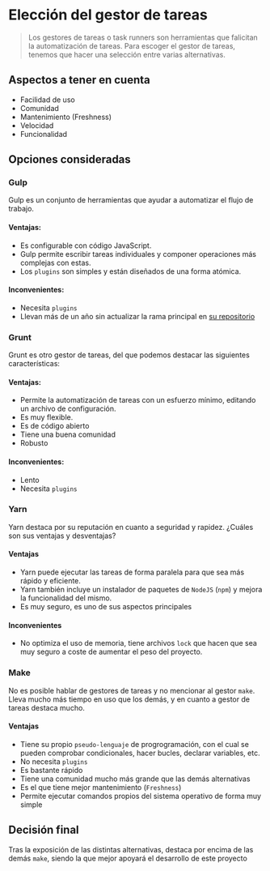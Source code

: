 # Elección del gestor de tareas
> Los gestores de tareas o task runners son herramientas que falicitan la automatización de tareas. Para escoger el gestor de tareas, tenemos que hacer una selección entre varias alternativas.

## Aspectos a tener en cuenta

* Facilidad de uso
* Comunidad
* Mantenimiento (Freshness)
* Velocidad
* Funcionalidad

## Opciones consideradas

### Gulp

Gulp es un conjunto de herramientas que ayudar a automatizar el flujo de trabajo.

#### Ventajas:

* Es configurable con código JavaScript.
* Gulp permite escribir tareas individuales y componer operaciones más complejas con estas.
* Los `plugins` son simples y están diseñados de una forma atómica.

#### Inconvenientes:

* Necesita `plugins`
* Llevan más de un año sin actualizar la rama principal en [su repositorio](https://github.com/gulpjs/gulp)

### Grunt

Grunt es otro gestor de tareas, del que podemos destacar las siguientes características:

#### Ventajas:

* Permite la automatización de tareas con un esfuerzo mínimo, editando un archivo de configuración.
* Es muy flexible.
* Es de código abierto
* Tiene una buena comunidad
* Robusto

#### Inconvenientes:

* Lento
* Necesita `plugins`

### Yarn

Yarn destaca por su reputación en cuanto a seguridad y rapidez. ¿Cuáles son sus ventajas y desventajas?

#### Ventajas

* Yarn puede ejecutar las tareas de forma paralela para que sea más rápido y eficiente.
* Yarn también incluye un instalador de paquetes de `NodeJS` (`npm`) y mejora la funcionalidad del mismo.
* Es muy seguro, es uno de sus aspectos principales

#### Inconvenientes

* No optimiza el uso de memoria, tiene archivos `lock` que hacen que sea muy seguro a coste de aumentar el peso del proyecto.


### Make

No es posible hablar de gestores de tareas y no mencionar al gestor `make`. Lleva mucho más tiempo en uso que los demás, y en cuanto a gestor de tareas destaca mucho.

#### Ventajas

* Tiene su propio `pseudo-lenguaje` de progrogramación, con el cual se pueden comprobar condicionales, hacer bucles, declarar variables, etc. 
* No necesita `plugins`
* Es bastante rápido
* Tiene una comunidad mucho más grande que las demás alternativas
* Es el que tiene mejor mantenimiento (`Freshness`)
* Permite ejecutar comandos propios del sistema operativo de forma muy simple

## Decisión final

Tras la exposición de las distintas alternativas, destaca por encima de las demás `make`, siendo la que mejor apoyará el desarrollo de este proyecto
